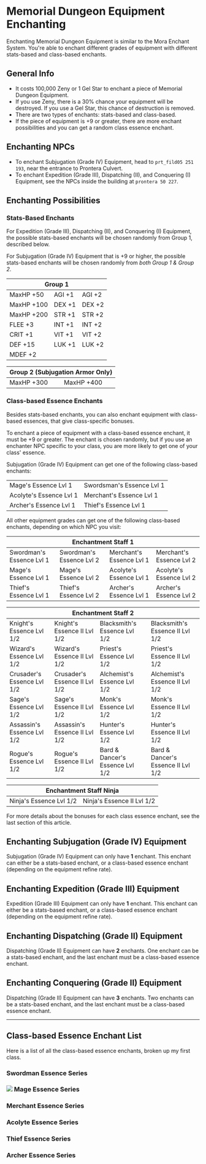 # Memorial Dungeon Equipment Enchanting

Enchanting Memorial Dungeon Equipment is similar to the Mora Enchant System. You're able to enchant different grades of equipment with different stats-based and class-based enchants.

## General Info

* It costs 100,000 Zeny or 1 Gel Star to enchant a piece of Memorial Dungeon Equipment.
* If you use Zeny, there is a 30% chance your equipment will be destroyed. If you use a Gel Star, this chance of destruction is removed.
* There are two types of enchants: stats-based and class-based.
* If the piece of equipment is +9 or greater, there are more enchant possibilities and you can get a random class essence enchant.

## Enchanting NPCs

* To enchant Subjugation (Grade IV) Equipment, head to `prt_fild05 251 193`, near the entrance to Prontera Culvert.
* To enchant Expedition (Grade III), Dispatching (II), and Conquering (I) Equipment, see the NPCs inside the building at `prontera 50 227`.

## Enchanting Possibilities

### Stats-Based Enchants

For Expedition (Grade III), Dispatching (II), and Conquering (I) Equipment, the possible stats-based enchants will be chosen randomly from Group 1, described below.

For Subjugation (Grade IV) Equipment that is +9 or higher, the possible stats-based enchants will be chosen randomly from *both Group 1 & Group 2*.

<table>
  <thead>
    <tr>
      <th colspan="3">Group 1</th>
    </tr>
  </thead>
  <tbody>
    <tr>
      <td>MaxHP +50</td>
      <td>AGI +1</td>
      <td>AGI +2</td>
    </tr>
    <tr>
      <td>MaxHP +100</td>
      <td>DEX +1</td>
      <td>DEX +2</td>
    </tr>
    <tr>
      <td>MaxHP +200</td>
      <td>STR +1</td>
      <td>STR +2</td>
    </tr>
    <tr>
      <td>FLEE +3</td>
      <td>INT +1</td>
      <td>INT +2</td>
    </tr>
    <tr>
      <td>CRIT +1</td>
      <td>VIT +1</td>
      <td>VIT +2</td>
    </tr>
    <tr>
      <td>DEF +15</td>
      <td>LUK +1</td>
      <td>LUK +2</td>
    </tr>
    <tr>
      <td>MDEF +2</td>
    </tr>
  </tbody>
</table>

<table>
  <thead>
    <tr>
      <th colspan="2">Group 2 (Subjugation Armor Only)</th>
    </tr>
  </thead>
  <tbody>
    <tr>
      <td>MaxHP +300</td>
      <td>MaxHP +400</td>
    </tr>
  </tbody>
</table>

### Class-based Essence Enchants

Besides stats-based enchants, you can also enchant equipment with class-based essences, that give class-specific bonuses.

To enchant a piece of equipment with a class-based essence enchant, it must be +9 or greater. The enchant is chosen randomly, but if you use an enchanter NPC specific to your class, you are more likely to get one of your class' essence.

Subjugation (Grade IV) Equipment can get one of the following class-based enchants:

<table>
  <tr>
    <td>Mage's Essence Lvl 1</td>
    <td>Swordsman's Essence Lvl 1</td>
  </tr>
  <tr>
    <td>Acolyte's Essence Lvl 1</td>
    <td>Merchant's Essence Lvl 1</td>
  </tr>
  <tr>
    <td>Archer's Essence Lvl 1</td>
    <td>Thief's Essence Lvl 1</td>
  </tr>
</table>

All other equipment grades can get one of the following class-based enchants, depending on which NPC you visit:

<table>
  <thead>
    <tr>
      <th colspan="4">Enchantment Staff 1</th>
    </tr>
  </thead>
  <tbody>
    <tr>
      <td>Swordman's Essence Lvl 1</td>
      <td>Swordman's Essence Lvl 2</td>
      <td>Merchant's Essence Lvl 1</td>
      <td>Merchant's Essence Lvl 2</td>
    </tr>
    <tr>
      <td>Mage's Essence Lvl 1</td>
      <td>Mage's Essence Lvl 2</td>
      <td>Acolyte's Essence Lvl 1</td>
      <td>Acolyte's Essence Lvl 2</td>
    </tr>
    <tr>
      <td>Thief's Essence Lvl 1</td>
      <td>Thief's Essence Lvl 2</td>
      <td>Archer's Essence Lvl 1</td>
      <td>Archer's Essence Lvl 2</td>
    </tr>
  </tbody>
</table>

<table>
  <thead>
    <tr>
      <th colspan="4">Enchantment Staff 2</th>
    </tr>
  </thead>
  <tbody>
    <tr>
      <td>Knight's Essence Lvl 1/2</td>
      <td>Knight's Essence II Lvl 1/2</td>
      <td>Blacksmith's Essence Lvl 1/2</td>
      <td>Blacksmith's Essence II Lvl 1/2</td>
    </tr>
    <tr>
      <td>Wizard's Essence Lvl 1/2</td>
      <td>Wizard's Essence II Lvl 1/2</td>
      <td>Priest's Essence Lvl 1/2</td>
      <td>Priest's Essence II Lvl 1/2</td>
    </tr>
    <tr>
      <td>Crusader's Essence Lvl 1/2</td>
      <td>Crusader's Essence II Lvl 1/2</td>
      <td>Alchemist's Essence Lvl 1/2</td>
      <td>Alchemist's Essence II Lvl 1/2</td>
    </tr>
    <tr>
      <td>Sage's Essence Lvl 1/2</td>
      <td>Sage's Essence II Lvl 1/2</td>
      <td>Monk's Essence Lvl 1/2</td>
      <td>Monk's Essence II Lvl 1/2</td>
    </tr>
    <tr>
      <td>Assassin's Essence Lvl 1/2</td>
      <td>Assassin's Essence II Lvl 1/2</td>
      <td>Hunter's Essence Lvl 1/2</td>
      <td>Hunter's Essence II Lvl 1/2</td>
    </tr>
    <tr>
      <td>Rogue's Essence Lvl 1/2</td>
      <td>Rogue's Essence II Lvl 1/2</td>
      <td>Bard & Dancer's Essence Lvl 1/2</td>
      <td>Bard & Dancer's Essence II Lvl 1/2</td>
    </tr>
  </tbody>
</table>

<table>
  <thead>
    <tr>
      <th colspan="2">Enchantment Staff Ninja</th>
    </tr>
  </thead>
  <tbody>
    <tr>
      <td>Ninja's Essence Lvl 1/2</td>
      <td>Ninja's Essence II Lvl 1/2</td>
    </tr>
  </tbody>
</table>

For more details about the bonuses for each class essence enchant, see the last section of this article.

## Enchanting Subjugation (Grade IV) Equipment

Subjugation (Grade IV) Equipment can only have **1** enchant. This enchant can either be a stats-based enchant, or a class-based essence enchant (depending on the equipment refine rate).

## Enchanting Expedition (Grade III) Equipment

Expedition (Grade III) Equipment can only have **1** enchant. This enchant can either be a stats-based enchant, or a class-based essence enchant (depending on the equipment refine rate).

## Enchanting Dispatching (Grade II) Equipment

Dispatching (Grade II) Equipment can have **2** enchants. One enchant can be a stats-based enchant, and the last enchant must be a class-based essence enchant.

## Enchanting Conquering (Grade II) Equipment

Dispatching (Grade II) Equipment can have **3** enchants. Two enchants can be a stats-based enchant, and the last enchant must be a class-based essence enchant.

---

## Class-based Essence Enchant List

Here is a list of all the class-based essence enchants, broken up my first class.

### Swordman Essence Series

### ![](https://rd-center.fharr.com/assets/유저인터페이스/krzero/item/마법사의혼.png) Mage Essence Series

### Merchant Essence Series

### Acolyte Essence Series

### Thief Essence Series

### Archer Essence Series
